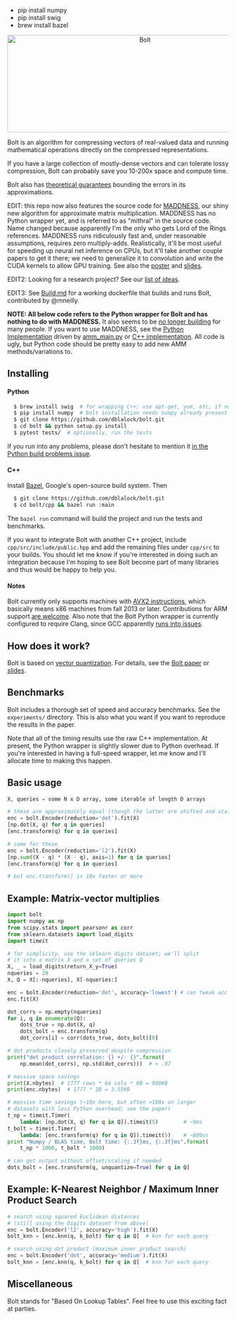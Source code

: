 - pip install numpy
- pip install swig
- brew install bazel
<p align="center">
  <img src="https://github.com/dblalock/bolt/blob/master/assets/bolt.jpg?raw=true" alt="Bolt" width="611px" height="221px"/>
  <!-- <img src="https://github.com/dblalock/bolt/blob/master/assets/bolt.jpg?raw=true" alt="Bolt" width="685px" height="248px"/> -->
</p>

Bolt is an algorithm for compressing vectors of real-valued data and running mathematical operations directly on the compressed representations.

If you have a large collection of mostly-dense vectors and can tolerate lossy compression, Bolt can probably save you 10-200x space and compute time.

Bolt also has [theoretical guarantees](https://github.com/dblalock/bolt/blob/master/assets/bolt-theory.pdf?raw=true) bounding the errors in its approximations.

EDIT: this repo now also features the source code for [MADDNESS](https://arxiv.org/abs/2106.10860), our shiny new algorithm for approximate matrix multiplication. MADDNESS has no Python wrapper yet, and is referred to as "mithral" in the source code. Name changed because apparently I'm the only who gets Lord of the Rings references. MADDNESS runs ridiculously fast and, under reasonable assumptions, requires zero multiply-adds. Realistically, it'll be most useful for speeding up neural net inference on CPUs, but it'll take another couple papers to get it there; we need to generalize it to convolution and write the CUDA kernels to allow GPU training. See also the [poster](https://github.com/dblalock/bolt/blob/master/assets/blalock-maddness-poster.png) and [slides](https://github.com/dblalock/bolt/blob/master/assets/snn-maddness.pdf). <!-- (it's lightweight, but still full strength! Get it? Guys...?). -->

EDIT2: Looking for a research project? See our [list of ideas](https://github.com/dblalock/bolt/tree/master/experiments).

EDIT3: See [Build.md](https://github.com/dblalock/bolt/blob/master/BUILD.md) for a working dockerfile that builds and runs Bolt, contributed by @mneilly.

**NOTE: All below code refers to the Python wrapper for Bolt and has nothing to do with MADDNESS.** It also seems to be [no longer building](https://github.com/dblalock/bolt/issues/4) for many people. If you want to use MADDNESS, see the [Python Implementation](https://github.com/dblalock/bolt/blob/45454e6cfbc9300a43da6770abf9715674b47a0f/experiments/python/vq_amm.py#L273) driven by [amm_main.py](https://github.com/dblalock/bolt/blob/45454e6cfbc9300a43da6770abf9715674b47a0f/experiments/python/amm_main.py) or [C++ implementation](https://github.com/dblalock/bolt/blob/45454e6cfbc9300a43da6770abf9715674b47a0f/cpp/src/quantize/mithral.cpp). All code is ugly, but Python code should be pretty easy to add new AMM methods/variations to.

<!-- NOTE: All the code, documentation, and results associated with Bolt's KDD paper can be found in the `experiments/` directory. See the README therein for details. A cleaned-up version of the paper is available [here](https://github.com/dblalock/bolt/blob/master/assets/bolt.pdf?raw=true). -->

## Installing

#### Python

```bash
  $ brew install swig  # for wrapping C++; use apt-get, yum, etc, if not OS X
  $ pip install numpy  # bolt installation needs numpy already present
  $ git clone https://github.com/dblalock/bolt.git
  $ cd bolt && python setup.py install
  $ pytest tests/  # optionally, run the tests
```

If you run into any problems, please don't hesitate to mention it [in the Python build problems issue](https://github.com/dblalock/bolt/issues/4).

#### C++

Install [Bazel](https://bazel.build), Google's open-source build system. Then
```bash
  $ git clone https://github.com/dblalock/bolt.git
  $ cd bolt/cpp && bazel run :main
```

The `bazel run` command will build the project and run the tests and benchmarks.

If you want to integrate Bolt with another C++ project, include `cpp/src/include/public.hpp` and add the remaining files under `cpp/src` to your builds. You should let me know if you're interested in doing such an integration because I'm hoping to see Bolt become part of many libraries and thus would be happy to help you. <!-- Note that the `BoltEncoder` object you'll interact with presently needs something else to feed it k-means centroids-see `python/bolt/bolt_api.py` for an example. -->

#### Notes

Bolt currently only supports machines with [AVX2 instructions](https://en.wikipedia.org/wiki/Advanced_Vector_Extensions#Advanced_Vector_Extensions_2), which basically means x86 machines from fall 2013 or later. Contributions for ARM support [are welcome](https://github.com/dblalock/bolt/issues/2). Also note that the Bolt Python wrapper is currently configured to require Clang, since GCC apparently [runs into issues](https://github.com/dblalock/bolt/issues/4).

## How does it work?

Bolt is based on [vector quantization](https://en.wikipedia.org/wiki/Vector_quantization). For details, see the [Bolt paper](https://arxiv.org/abs/1706.10283) or [slides](https://github.com/dblalock/bolt/blob/master/assets/bolt-slides.pdf?raw=true).

## Benchmarks

Bolt includes a thorough set of speed and accuracy benchmarks. See the `experiments/` directory. This is also what you want if you want to reproduce the results in the paper.

Note that all of the timing results use the raw C++ implementation. At present, the Python wrapper is slightly slower due to Python overhead. If you're interested in having a full-speed wrapper, let me know and I'll allocate time to making this happen.

## Basic usage
```python
X, queries = some N x D array, some iterable of length D arrays

# these are approximately equal (though the latter are shifted and scaled)
enc = bolt.Encoder(reduction='dot').fit(X)
[np.dot(X, q) for q in queries]
[enc.transform(q) for q in queries]

# same for these
enc = bolt.Encoder(reduction='l2').fit(X)
[np.sum((X - q) * (X - q), axis=1) for q in queries]
[enc.transform(q) for q in queries]

# but enc.transform() is 10x faster or more
```

## Example: Matrix-vector multiplies

```python
import bolt
import numpy as np
from scipy.stats import pearsonr as corr
from sklearn.datasets import load_digits
import timeit

# for simplicity, use the sklearn digits dataset; we'll split
# it into a matrix X and a set of queries Q
X, _ = load_digits(return_X_y=True)
nqueries = 20
X, Q = X[:-nqueries], X[-nqueries:]

enc = bolt.Encoder(reduction='dot', accuracy='lowest') # can tweak acc vs speed
enc.fit(X)

dot_corrs = np.empty(nqueries)
for i, q in enumerate(Q):
    dots_true = np.dot(X, q)
    dots_bolt = enc.transform(q)
    dot_corrs[i] = corr(dots_true, dots_bolt)[0]

# dot products closely preserved despite compression
print("dot product correlation: {} +/- {}".format(
    np.mean(dot_corrs), np.std(dot_corrs)))  # > .97

# massive space savings
print(X.nbytes)  # 1777 rows * 64 cols * 8B = 909KB
print(enc.nbytes)  # 1777 * 2B = 3.55KB

# massive time savings (~10x here, but often >100x on larger
# datasets with less Python overhead; see the paper)
t_np = timeit.Timer(
    lambda: [np.dot(X, q) for q in Q]).timeit(5)        # ~9ms
t_bolt = timeit.Timer(
    lambda: [enc.transform(q) for q in Q]).timeit(5)    # ~800us
print "Numpy / BLAS time, Bolt time: {:.3f}ms, {:.3f}ms".format(
    t_np * 1000, t_bolt * 1000)

# can get output without offset/scaling if needed
dots_bolt = [enc.transform(q, unquantize=True) for q in Q]
```

## Example: K-Nearest Neighbor / Maximum Inner Product Search
```python
# search using squared Euclidean distances
# (still using the Digits dataset from above)
enc = bolt.Encoder('l2', accuracy='high').fit(X)
bolt_knn = [enc.knn(q, k_bolt) for q in Q]  # knn for each query

# search using dot product (maximum inner product search)
enc = bolt.Encoder('dot', accuracy='medium').fit(X)
bolt_knn = [enc.knn(q, k_bolt) for q in Q]  # knn for each query
```

## Miscellaneous

Bolt stands for "Based On Lookup Tables". Feel free to use this exciting fact at parties.

<!-- 2) If you use Bolt, let me know and I'll link to your project/company. -->

